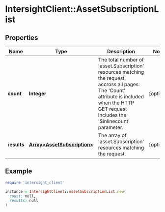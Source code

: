 # IntersightClient::AssetSubscriptionList

## Properties

| Name | Type | Description | Notes |
| ---- | ---- | ----------- | ----- |
| **count** | **Integer** | The total number of &#39;asset.Subscription&#39; resources matching the request, accross all pages. The &#39;Count&#39; attribute is included when the HTTP GET request includes the &#39;$inlinecount&#39; parameter. | [optional] |
| **results** | [**Array&lt;AssetSubscription&gt;**](AssetSubscription.md) | The array of &#39;asset.Subscription&#39; resources matching the request. | [optional] |

## Example

```ruby
require 'intersight_client'

instance = IntersightClient::AssetSubscriptionList.new(
  count: null,
  results: null
)
```

